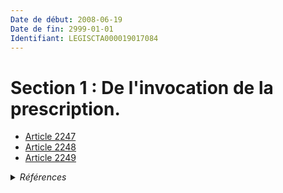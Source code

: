 ```yaml
---
Date de début: 2008-06-19
Date de fin: 2999-01-01
Identifiant: LEGISCTA000019017084
---
```


<h1>Section 1 : De l'invocation de la prescription.</h1>

- [Article 2247](article_2247.md)
- [Article 2248](article_2248.md)
- [Article 2249](article_2249.md)

<details>
  <summary><em>Références</em></summary>

  <h2>Articles faisant référence à la section</h2>
  
  <ul>
    <li>
      <a href="https://legal.tricoteuses.fr//redirection/LEGIARTI000019014273?vers=git&vers=legifrance">LOI n° 2008-561 du 17 juin 2008 portant réforme de la prescription en matière civile - article 1 ENTIEREMENT_MODIF</a> MODIFIE source
    </li>
  </ul>
</details>
